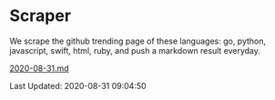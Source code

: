 # Scraper

We scrape the github trending page of these languages: go, python, javascript, swift, html, ruby, and push a markdown result everyday.

[2020-08-31.md](https://github.com/henson/Scraper/blob/master/2020-08-31.md)

Last Updated: 2020-08-31 09:04:50